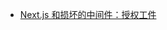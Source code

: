 - [Next.js 和损坏的中间件：授权工件](https://zhero-web-sec.github.io/research-and-things/nextjs-and-the-corrupt-middleware)